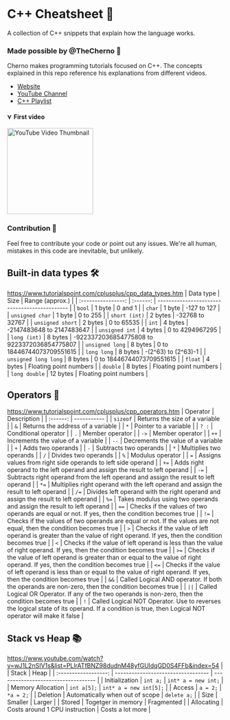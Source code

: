 # C++ Cheatsheet 📜
A collection of C++ snippets that explain how the language works.

### Made possible by @TheCherno 🚀
Cherno makes programming tutorials focused on C++. The concepts explained in this repo reference his explanations from different videos.
- [Website](https://thecherno.com/)
- [YouTube Channel](https://www.youtube.com/@TheCherno)
- [C++ Playlist](https://www.youtube.com/playlist?list=PLlrATfBNZ98dudnM48yfGUldqGD0S4FFb)

#### <img src="https://upload.wikimedia.org/wikipedia/commons/e/ef/Youtube_logo.png?20220706172052" alt="YouTube logo" height="12"> First video
<a href="https://www.youtube.com/watch?v=18c3MTX0PK0&list=PLlrATfBNZ98dudnM48yfGUldqGD0S4FFb"><img src="https://i3.ytimg.com/vi/18c3MTX0PK0/maxresdefault.jpg" alt="YouTube Video Thumbnail" width="200"></a>

### Contribution 🤝
Feel free to contribute your code or point out any issues. We're all human, mistakes in this code are inevitable, but unlikely.

## Built-in data types 🛠️
https://www.tutorialspoint.com/cplusplus/cpp_data_types.htm
| Data type          | Size     | Range (approx.)                               |
| :----------------: | :------: | --------------------------------------------- |
| `bool`               | 1 byte   | 0 and 1                                       |
| `char`               | 1 byte   | -127 to 127                                   |
| `unsigned char`      | 1 byte   | 0 to 255                                      |
| `short (int)`        | 2 bytes  | -32768 to 32767                               |
| `unsigned short`     | 2 bytes  | 0 to 65535                                    |
| `int`                | 4 bytes  | -2147483648 to 2147483647                     |
| `unsigned int`       | 4 bytes  | 0 to 4294967295                               |
| `long (int)`         | 8 bytes  | -9223372036854775808 to 9223372036854775807   |
| `unsigned long`      | 8 bytes  | 0 to 18446744073709551615                     |
| `long long`          | 8 bytes  | -(2^63) to (2^63)-1                           |
| `unsigned long long` | 8 bytes  | 0 to 18446744073709551615                     |
| `float`              | 4 bytes  | Floating point numbers                        |
| `double`             | 8 bytes  | Floating point numbers                        |
| `long double`        | 12 bytes | Floating point numbers                        |

## Operators 🧮
https://www.tutorialspoint.com/cplusplus/cpp_operators.htm
| Operator | Description |
| :------: | ----------- |
| `sizeof` | Returns the size of a variable |
| `&` | Returns the address of a variable |
| `*` | Pointer to a variable |
| `? :` | Conditional operator |
| `.` | Member operator |
| `->` | Member operator |
| `++` | Increments the value of a variable |
| `--` | Decrements the value of a variable |
| `+` | Adds two operands |
| `-` | Subtracts two operands |
| `*` | Multiplies two operands |
| `/` | Divides two operands |
| `%` | Modulus operator |
| `=` | Assigns values from right side operands to left side operand |
| `+=` | Adds right operand to the left operand and assign the result to left operand |
| `-=` | Subtracts right operand from the left operand and assign the result to left operand |
| `*=` | Multiplies right operand with the left operand and assign the result to left operand |
| `/=` | Divides left operand with the right operand and assign the result to left operand |
| `%=` | Takes modulus using two operands and assign the result to left operand |
| `==` | Checks if the values of two operands are equal or not. If yes, then the condition becomes true |
| `!=` | Checks if the values of two operands are equal or not. If the values are not equal, then the condition becomes true |
| `>` | Checks if the value of left operand is greater than the value of right operand. If yes, then the condition becomes true |
| `<` | Checks if the value of left operand is less than the value of right operand. If yes, then the condition becomes true |
| `>=` | Checks if the value of left operand is greater than or equal to the value of right operand. If yes, then the condition becomes true |
| `<=` | Checks if the value of left operand is less than or equal to the value of right operand. If yes, then the condition becomes true |
| `&&` | Called Logical AND operator. If both the operands are non-zero, then the condition becomes true |
| `||` | Called Logical OR Operator. If any of the two operands is non-zero, then the condition becomes true |
| `!` | Called Logical NOT Operator. Use to reverses the logical state of its operand. If a condition is true, then Logical NOT operator will make it false |

## Stack vs Heap 📚
https://www.youtube.com/watch?v=wJ1L2nSIV1s&list=PLlrATfBNZ98dudnM48yfGUldqGD0S4FFb&index=54
|                      | Stack                              | Heap                                |
| :------------------: | ---------------------------------- | ----------------------------------- |
| Initialization       | `int a;`                           | `int* a = new int;`                 |
| Memory Allocation    | `int a[5];`                        | `int* a = new int[5];`              |
| Access               | `a = 2;`                           | `*a = 2;`                           |
| Deletion             | Automatically when out of scope    | `delete a;`                         |
| Size                 | Smaller                            | Larger                              |
| Stored               | Togetger in memory                 | Fragmented                          |
| Allocating           | Costs around 1 CPU instruction     | Costs a lot more                    |
